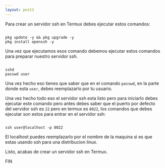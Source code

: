 ```yaml
---
layout: post1
---
```


Para crear un servidor ssh en Termux debes ejecutar estos comandos:

```shell

pkg update -y && pkg upgrade -y
pkg install openssh -y

```

Una vez que ejecutamos esos comando debemos ejecutar estos comandos para preparar nuestro servidor ssh.

```shell

sshd
passwd user

```

Una vez hecho eso tienes que saber que en el comando ``` passwd ```, en la parte donde esta ``` user ```, debes reemplazarlo por tu usuario.

Una vez hecho todo eso el servidor ssh esta listo pero para iniciarlo debes ejecutar este comando pero antes debes saber que el puerto por defecto del servidor ssh es ```22``` pero en termux es ```8022```, los comandos que debes ejecutar son estos para entrar en el servidor ssh:

```shell

ssh user@localhost -p 8022

```

El localhost puedes reemplazarlo por el nombre de la maquina si es que estas usando ssh para una distribucion linux.

Listo, acabas de crear un servidor ssh en Termux.

FIN
